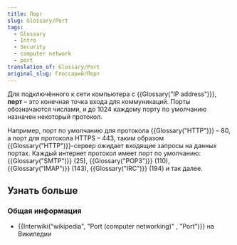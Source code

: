 ```yaml
---
title: Порт
slug: Glossary/Port
tags:
  - Glossary
  - Intro
  - Security
  - computer network
  - port
translation_of: Glossary/Port
original_slug: Глоссарий/Порт
---
```


Для подключённого к сети компьютера с {{Glossary("IP address")}}, **порт** – это конечная точка входа для коммуникаций. Порты обозначаются числами, и до 1024 каждому порту по умолчанию назначен некоторый протокол.

Например, порт по умолчанию для протокола {{Glossary("HTTP")}} – 80, а порт для протокола HTTPS – 443, таким образом {{Glossary("HTTP")}}-сервер ожидает входящие запросы на данных портах. Каждый интернет протокол имеет порт по умолчанию: {{Glossary("SMTP")}} (25), {{Glossary("POP3")}} (110), {{Glossary("IMAP")}} (143), {{Glossary("IRC")}} (194) и так далее.

## Узнать больше

### Общая информация

- {{Interwiki("wikipedia", "Port (computer networking)" , "Port")}} на Википедии
